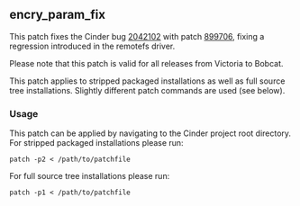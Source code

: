 ## encry_param_fix

This patch fixes the Cinder bug
[2042102](https://bugs.launchpad.net/cinder/+bug/2042102) with patch
[899706](https://review.opendev.org/#/c/899706/), fixing a regression
introduced in the remotefs driver.

Please note that this patch is valid for all releases from Victoria to Bobcat.

This patch applies to stripped packaged installations as well as full source
tree installations. Slightly different patch commands are used (see below).

### Usage

This patch can be applied by navigating to the Cinder project root directory.
For stripped packaged installations please run:

    patch -p2 < /path/to/patchfile

For full source tree installations please run:

    patch -p1 < /path/to/patchfile

